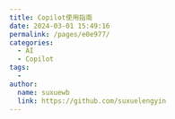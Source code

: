 ```yaml
---
title: Copilot使用指南
date: 2024-03-01 15:49:16
permalink: /pages/e0e977/
categories:
  - AI
  - Copilot
tags:
  - 
author: 
  name: suxuewb
  link: https://github.com/suxuelengyin
---
```

